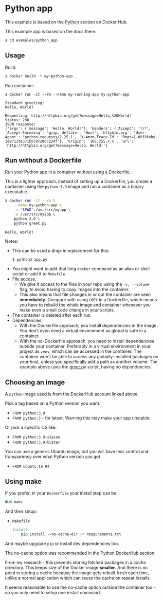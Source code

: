 # Python app

This example is based on the [Python](https://hub.docker.com/_/python) section on Docker Hub.

This example app is based on the docs there.

```sh
$ cd examples/python_app
```


## Usage

Build:

```sh
$ docker build -t my-python-app .
```

Run container:

```
$ docker run -it --rm --name my-running-app my-python-app
```
```
Standard greeting:
Hello, World!

Requesting: http://httpbin.org/get?message=Hello,%20World!
Status: 200
JSON response:
{'args': {'message': 'Hello, World!'}, 'headers': {'Accept': '*/*', 'Accept-Encoding': 'gzip, deflate', 'Host': 'httpbin.org', 'User-Agent': 'python-requests/2.25.1', 'X-Amzn-Trace-Id': 'Root=1-60336ebd-1e87133e371bbc97206c224f'}, 'origin': '165.255.x.x', 'url': 'http://httpbin.org/get?message=Hello, World!'}
```


## Run without a Dockerfile

Run your Python app in a container without using a Dockerfile..

This is a lighter approach. Instead of setting up a Dockerfile, you create a container using the `python:3.9` image and run a container as a binary executable.

```sh
$ docker run -it --rm \
    --name my-python-app \
    -v "$PWD":/usr/src/myapp \
    -w /usr/src/myapp \
    python:3.9 \
    python greet.py
```
```
Hello, World!
```

Notes:

- This can be used a drop-in replacement for this:
    ```sh
    $ python3 app.py
    ```
- You might want to add that long `docker` command as an alias or shell script or add it to `Makefile`.
- File access.
    - We give it access to the files in your repo using the `-v, --volume` flag, to avoid having to copy images into the container.
    - This also means that file changes in or out the container are seen **immediately**. Compare with using `COPY` in a Dockerfile, which means you have to rebuild the whole image and container whenever you make even a small code change in your scripts.
- The container is deleted after each run.
- Dependencies
    - With the Dockerfile approach, you install dependencies in the image. You don't even need a virtual environment as global is safe in a container.
    - With the no-Dockerfile approach, you need to install dependencies outside your container. Preferably in a virtual environment in your project as `venv`, which can be accessed in the container. The container won't be able to access any globally-installed packages on your host, unless you specifically add a path as another volume. The example above uses the [greet.py](greet.py) script, having no dependencies.


## Choosing an image

A `python` image used is from the DockerHub account linked above.

Pick a tag based on a Python version you want.

- `FROM python:3.9`
- `FROM python:3` - for latest. Warning this may make your app unstable.

Or pick a specific OS like:

- `FROM python:3.9-alpine`
- `FROM python:3.9-buster`

You can use a generic Ubuntu image, but you will have less control and transparency over what Python version you get.

- `FROM ubuntu:18.04`


## Using make

If you prefer, in your `Dockerfile` your install step can be:

```Dockerfile
RUN make
```

And then setup:

- `Makefile`
    ```Makefile
    install:
        pip install --no-cache-dir -r requirements.txt
    ```

And maybe upgrade `pip` or install dev dependencies too.

The no-cache option was recommended in the Python DockerHub section.

From my research - this prevents storing fetched packages in a cache directory. This keeps size of the Docker image **smaller**. And there is no point in storing a cache because the image gets rebuilt fresh each time, unlike a normal application which can reuse the cache on repeat installs.

It seems reasonable to use the no-cache option outside the container too - so you only need to setup one install command.
